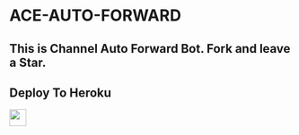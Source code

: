 # ACE-AUTO-FORWARD
This is Channel Auto Forward Bot. Fork and leave a Star.
----------------------
## Deploy To Heroku

<a href="https://heroku.com/deploy?template=https://github.com/7xcoder/ACE-AUTO-FORWARD">
     <img height="30px" src="https://img.shields.io/badge/Deploy%20To%20Heroku-blueviolet?style=for-the-badge&logo=heroku">
  </a>
